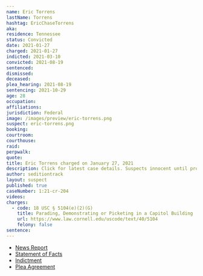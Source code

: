 ```yaml
---
name: Eric Torrens
lastName: Torrens
hashtag: EricChaseTorrens
aka:
residence: Tennessee
status: Convicted
date: 2021-01-27
charged: 2021-01-27
indicted: 2021-03-10
convicted: 2021-08-19
sentenced:
dismissed:
deceased:
plea_hearing: 2021-08-19
sentencing: 2021-10-29
age: 28
occupation:
affiliations:
jurisdiction: Federal
image: /images/preview/eric-torrens.png
suspect: eric-torrens.png
booking:
courtroom:
courthouse:
raid:
perpwalk:
quote:
title: Eric Torrens charged on January 27, 2021
description: Click for latest case details. Suspects innocent until proven guilty.
author: seditiontrack
layout: suspect
published: true
caseNumber: 1:21-cr-204
videos:
charges:
  - code: 18 USC § 5104(e)(2)(G)
    title: Parading, Demonstrating or Picketing in a Capitol Building
    url: https://www.law.cornell.edu/uscode/text/40/5104
    felony: false
sentence:
---
```


- [News Report](https://www.msn.com/en-us/news/crime/gallatin-man-arrested-on-charges-related-to-capitol-riots/ar-BB1djcvS)
- [Statement of Facts](https://www.justice.gov/usao-dc/case-multi-defendant/file/1428211/download)
- [Indictment](https://www.justice.gov/usao-dc/case-multi-defendant/file/1377936/download)
- [Plea Agreement](https://www.justice.gov/usao-dc/case-multi-defendant/file/1428206/download)
